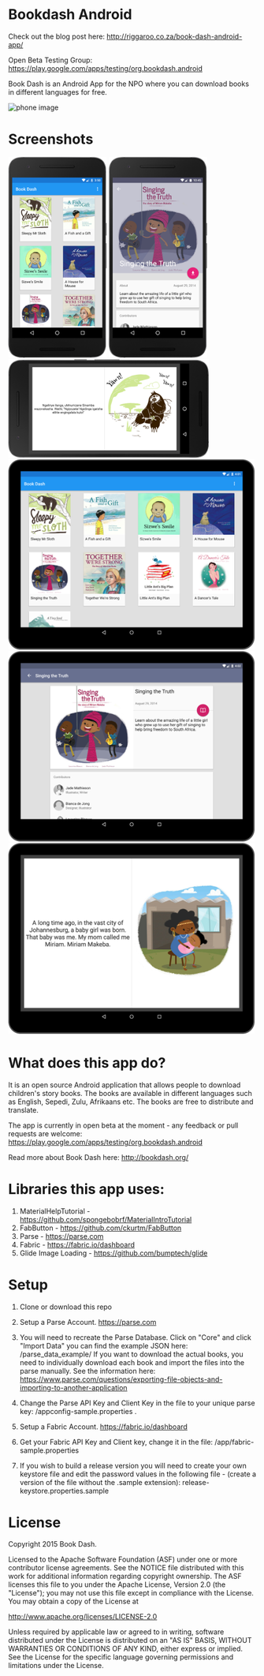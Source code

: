 # Bookdash Android

Check out the blog post here: http://riggaroo.co.za/book-dash-android-app/

Open Beta Testing Group: https://play.google.com/apps/testing/org.bookdash.android

Book Dash is an Android App for the NPO where you can download books in different languages for free.


<img src="screenshots/demo.gif" alt="phone image" width="300px" />

# Screenshots
<img src="screenshots/screen_listbooks_phone.png" alt="phone image" width="200px" />
<img src="screenshots/screen_bookdetail_phone.png" alt="phone image" width="200px" />
<img src="screenshots/screen_bookread_phone.png" alt="phone image" height="200px" />


<img src="screenshots/screen_listbooks_tablet.png" alt="phone image" width="500px" />
<img src="screenshots/screen_bookdetail_tablet.png" alt="phone image" width="500px" />
<img src="screenshots/screen_bookread_tablet.png" alt="phone image" width="500px" />

# What does this app do?
It is an open source Android application that allows people to download children's story books. The books are available
in different languages such as English, Sepedi, Zulu, Afrikaans etc. The books are free to distribute and translate.

The app is currently in open beta at the moment - any feedback or pull requests are welcome:
https://play.google.com/apps/testing/org.bookdash.android

Read more about Book Dash here:
http://bookdash.org/


# Libraries this app uses:

1. MaterialHelpTutorial - https://github.com/spongebobrf/MaterialIntroTutorial
2. FabButton - https://github.com/ckurtm/FabButton
3. Parse - https://parse.com
4. Fabric - https://fabric.io/dashboard
5. Glide Image Loading - https://github.com/bumptech/glide

# Setup

1. Clone or download this repo
2. Setup a Parse Account. https://parse.com
3. You will need to recreate the Parse Database. Click on "Core" and click "Import Data" you can find the example JSON here:
/parse_data_example/
 If you want to download the actual books, you need to individually download each book and import the files into the parse manually. See the information here: https://www.parse.com/questions/exporting-file-objects-and-importing-to-another-application

4. Change the Parse API Key and Client Key in the file to your unique parse key: /appconfig-sample.properties .
5. Setup a Fabric Account. https://fabric.io/dashboard
6. Get your Fabric API Key and Client key, change it in the file: /app/fabric-sample.properties
7. If you wish to build a release version you will need to create your own keystore file and edit the password values in the following file - (create a version of the file without the .sample extension): release-keystore.properties.sample

# License
Copyright 2015 Book Dash.

Licensed to the Apache Software Foundation (ASF) under one or more contributor
license agreements. See the NOTICE file distributed with this work for
additional information regarding copyright ownership. The ASF licenses this
file to you under the Apache License, Version 2.0 (the "License"); you may not
use this file except in compliance with the License. You may obtain a copy of
the License at

http://www.apache.org/licenses/LICENSE-2.0

Unless required by applicable law or agreed to in writing, software
distributed under the License is distributed on an "AS IS" BASIS, WITHOUT
WARRANTIES OR CONDITIONS OF ANY KIND, either express or implied. See the
License for the specific language governing permissions and limitations under
the License.
